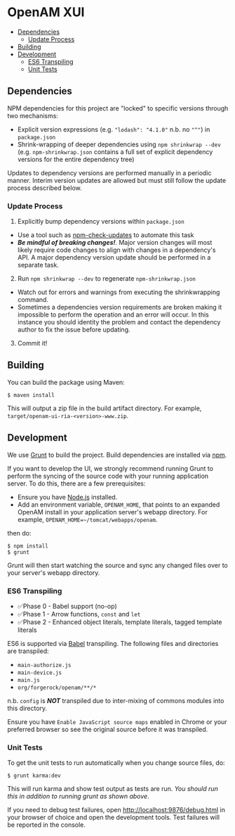 # OpenAM XUI

<!-- TOC depthFrom:2 depthTo:6 withLinks:1 updateOnSave:1 orderedList:0 -->

- [Dependencies](#dependencies)
	- [Update Process](#update-process)
- [Building](#building)
- [Development](#development)
	- [ES6 Transpiling](#es6-transpiling)
	- [Unit Tests](#unit-tests)

<!-- /TOC -->

## Dependencies
NPM dependencies for this project are "locked" to specific versions through two mechanisms:
* Explicit version expressions (e.g. `"lodash": "4.1.0"` n.b. no `"^"`) in `package.json`
* Shrink-wrapping of deeper dependencies using `npm shrinkwrap --dev` (e.g. `npm-shrinkwrap.json` contains a full set of explicit dependency versions for the entire dependency tree)

Updates to dependency versions are performed manually in a periodic manner. Interim version updates are allowed but must still follow the update process described below.

### Update Process
1. Explicitly bump dependency versions within `package.json`
  * Use a tool such as [npm-check-updates](https://www.npmjs.com/package/npm-check-updates) to automate this task
  * ***Be mindful of breaking changes!***. Major version changes will most likely require code changes to align with changes in a dependency's API. A major dependency version update should be performed in a separate task.
2. Run `npm shrinkwrap --dev` to regenerate `npm-shrinkwrap.json`
  * Watch out for errors and warnings from executing the shrinkwrapping command.
  * Sometimes a dependencies version requirements are broken making it impossible to perform the operation and an error will occur. In this instance you should identity the problem and contact the dependency author to fix the issue before updating.
3. Commit it!

## Building

You can build the package using Maven:

```
$ maven install
```

This will output a zip file in the build artifact directory. For example, `target/openam-ui-ria-<version>-www.zip`.

## Development

We use [Grunt](http://gruntjs.com/) to build the project. Build dependencies are installed via
[npm](https://www.npmjs.com/).

If you want to develop the UI, we strongly recommend running Grunt to perform the syncing of the source code with your
running application server. To do this, there are a few prerequisites:

* Ensure you have [Node.js](https://nodejs.org/) installed.
* Add an environment variable, `OPENAM_HOME`, that points to an expanded OpenAM install in your application server's
webapp directory. For example, `OPENAM_HOME=~/tomcat/webapps/openam`.

then do:

```
$ npm install
$ grunt
```

Grunt will then start watching the source and sync any changed files over to your server's webapp directory.

### ES6 Transpiling
* ✅Phase 0 - Babel support (no-op)
* ✅Phase 1 - Arrow functions, `const` and `let`
* ✅Phase 2 - Enhanced object literals, template literals, tagged template literals

ES6 is supported via [Babel](https://babeljs.io) transpiling. The following files and directories are transpiled:
* `main-authorize.js`
* `main-device.js`
* `main.js`
* `org/forgerock/openam/**/*`

n.b. `config` is ***NOT*** transpiled due to inter-mixing of commons modules into this directory.

Ensure you have `Enable JavaScript source maps` enabled in Chrome or your preferred browser so see the original source before it was transpiled.

### Unit Tests

To get the unit tests to run automatically when you change source files, do:

```
$ grunt karma:dev
```

This will run karma and show test output as tests are run. _You should run this in addition to running grunt as shown
above_.

If you need to debug test failures, open [http://localhost:9876/debug.html](http://localhost:9876/debug.html) in your
browser of choice and open the development tools. Test failures will be reported in the console.
